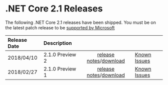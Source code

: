 # .NET Core 2.1 Releases

The following .NET Core 2.1 releases have been shipped. You must be on the latest patch release to be [supported by Microsoft](../../microsoft-support.md)

| Release Date | Description |  |  |
| :-- | :-- | :--: | :-- |
| 2018/04/10 | 2.1.0 Preview 2 | [release notes](2.1/Preview/2.1.0-preview2.md)/[download](download-archives/2.1.0-preview2-download.md) | [Known Issues](2.1/Preview/2.1.0-preview2-known-issues.md)|
| 2018/02/27 | 2.1.0 Preview 1 | [release notes](2.1/2.1.0-preview1.md)/[download](download-archives/2.1.0-preview1-download.md) | [Known Issues](2.1/2.1.0-preview1-known-issues.md)|
